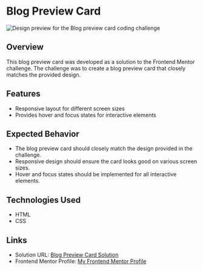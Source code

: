 # Blog Preview Card

![Design preview for the Blog preview card coding challenge](./design/desktop-preview.jpg)

## Overview

This blog preview card was developed as a solution to the Frontend Mentor challenge. The challenge was to create a blog preview card that closely matches the provided design.

## Features

- Responsive layout for different screen sizes
- Provides hover and focus states for interactive elements

## Expected Behavior

- The blog preview card should closely match the design provided in the challenge.
- Responsive design should ensure the card looks good on various screen sizes.
- Hover and focus states should be implemented for all interactive elements.

## Technologies Used

- HTML
- CSS

## Links

- Solution URL: [Blog Preview Card Solution](https://matbac85.github.io/blog-preview-card/)
- Frontend Mentor Profile: [My Frontend Mentor Profile](https://www.frontendmentor.io/profile/matbac85)
